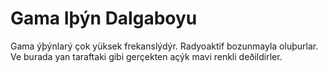 # Gama Iþýn Dalgaboyu

Gama ýþýnlarý çok yüksek frekanslýdýr. Radyoaktif bozunmayla oluþurlar. Ve
burada yan taraftaki gibi gerçekten açýk mavi renkli deðildirler.

